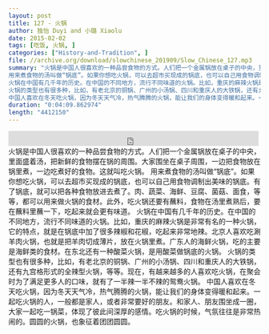 ```yaml
---
layout: post
title: 127 - 火锅
author: 独怡 Duyi and 小璐 Xiaolu
date: 2015-02-02
tags: [吃饭, 火锅, ]
categories: ["History-and-Tradition", ]
file: //archive.org/download/slowchinese_201909/Slow_Chinese_127.mp3
summary: "火锅是中国人很喜欢的一种品尝食物的方式。人们把一个金属锅放在桌子的中央，里面盛着汤，把新鲜的食物摆在锅的周围。大家围坐在桌子周围，一边把食物放在锅里煮，一边吃煮好的食物。这就叫吃火锅。  
用来煮食物的汤叫做“锅底”。如果你想吃火锅，可以去超市买现成的锅底，也可以自己用食物调制出美味的锅底。有了锅底，就可以把各种食物放进去煮了。肉、蔬菜、海鲜、豆腐、菌菇、面食，等等，都可以用来做火锅的食材。此外，吃火锅还要有蘸料，食物在汤里煮熟后，要在蘸料里蘸一下，吃起来就会更有味道。  
火锅在中国有几千年的历史。在中国的不同地方，流行不同味道的火锅。比如，重庆的麻辣火锅是非常有名的一种火锅，它的特点，就是在锅底中加了很多辣椒和花椒，吃起来非常地辣。北京人喜欢吃涮羊肉火锅，也就是把羊肉切成薄片，放在火锅里煮。广东人的海鲜火锅，吃的主要是海鲜类的食材。在东北还有一种酸菜火锅，是用酸菜做锅底的火锅。  
火锅的类型也有很多种，比如，有老北京的铜锅、广州的小汤锅、四川和重庆人的大铁锅，还有九宫格形式的全辣型火锅，等等。现在，有越来越多的人喜欢吃火锅，在聚会时为了满足更多人的口味，就有了一半辣一半不辣的鸳鸯火锅。  
中国人喜欢在冬天吃火锅，因为冬天天气冷，热气腾腾的火锅，能让我们的身体变得暖和起来。一起吃火锅的人，一般都是家人，或者非常要好的朋友。和家人、朋友围坐成一圈，大家一起吃一锅菜，体现了彼此间深厚的感情。吃火锅的时候，气氛往往是非常热闹的。圆圆的火锅，也象征着团团圆圆。"
duration: "0:04:09.862974"
length: "4412150"
---
```


<iframe src="https://archive.org/embed/slowchinese_201909/Slow_Chinese_127.mp3" width="500" height="30" frameborder="0" webkitallowfullscreen="true" mozallowfullscreen="true" allowfullscreen></iframe>
火锅是中国人很喜欢的一种品尝食物的方式。人们把一个金属锅放在桌子的中央，里面盛着汤，把新鲜的食物摆在锅的周围。大家围坐在桌子周围，一边把食物放在锅里煮，一边吃煮好的食物。这就叫吃火锅。  
用来煮食物的汤叫做“锅底”。如果你想吃火锅，可以去超市买现成的锅底，也可以自己用食物调制出美味的锅底。有了锅底，就可以把各种食物放进去煮了。肉、蔬菜、海鲜、豆腐、菌菇、面食，等等，都可以用来做火锅的食材。此外，吃火锅还要有蘸料，食物在汤里煮熟后，要在蘸料里蘸一下，吃起来就会更有味道。  
火锅在中国有几千年的历史。在中国的不同地方，流行不同味道的火锅。比如，重庆的麻辣火锅是非常有名的一种火锅，它的特点，就是在锅底中加了很多辣椒和花椒，吃起来非常地辣。北京人喜欢吃涮羊肉火锅，也就是把羊肉切成薄片，放在火锅里煮。广东人的海鲜火锅，吃的主要是海鲜类的食材。在东北还有一种酸菜火锅，是用酸菜做锅底的火锅。  
火锅的类型也有很多种，比如，有老北京的铜锅、广州的小汤锅、四川和重庆人的大铁锅，还有九宫格形式的全辣型火锅，等等。现在，有越来越多的人喜欢吃火锅，在聚会时为了满足更多人的口味，就有了一半辣一半不辣的鸳鸯火锅。  
中国人喜欢在冬天吃火锅，因为冬天天气冷，热气腾腾的火锅，能让我们的身体变得暖和起来。一起吃火锅的人，一般都是家人，或者非常要好的朋友。和家人、朋友围坐成一圈，大家一起吃一锅菜，体现了彼此间深厚的感情。吃火锅的时候，气氛往往是非常热闹的。圆圆的火锅，也象征着团团圆圆。